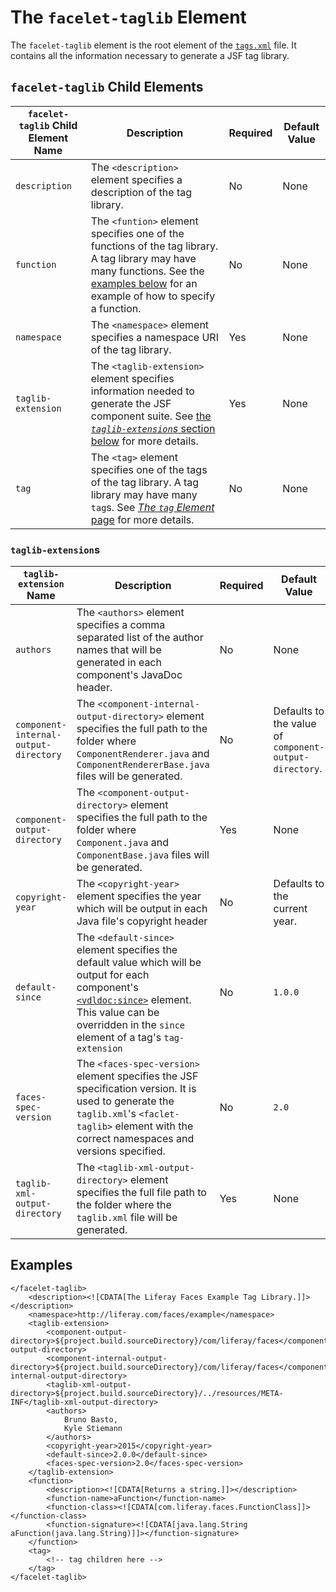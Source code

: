 # The `facelet-taglib` Element

The `facelet-taglib` element is the root element of the [`tags.xml`](https://github.com/stiemannkj1/liferay-faces-generator/wiki/The-tags.xml-File) file. It contains all the information necessary to generate a JSF tag library.

## `facelet-taglib` Child Elements

| `facelet-taglib` Child Element Name | Description | Required | Default Value |
|-------------------------------------|-------------|----------|---------------|
| `description` | The `<description>` element specifies a description of the tag library. | No | None |
| `function` | The `<funtion>` element specifies one of the functions of the tag library. A tag library may have many functions. See the [examples below](https://github.com/stiemannkj1/liferay-faces-generator/wiki/The-Facelet-Taglib-Element#Examples) for an example of how to specify a function. | No | None |
| `namespace` | The `<namespace>` element specifies a namespace URI of the tag library. | Yes | None |
| `taglib-extension` | The `<taglib-extension>` element specifies information needed to generate the JSF component suite. See [the *`taglib-extension`s* section below](https://github.com/stiemannkj1/liferay-faces-generator/wiki/The-Facelet-Taglib-Element#taglib-extensions) for more details. | Yes | None |
| `tag` | The `<tag>` element specifies one of the tags of the tag library. A tag library may have many `tag`s. See [*The `tag` Element* page](https://github.com/stiemannkj1/liferay-faces-generator/wiki/The-Tag-Element) for more details. | No | None |

### `taglib-extension`s

| `taglib- extension` Name | Description | Required | Default Value |
|--------------------------|-------------|----------|---------------|
| `authors` | The `<authors>` element specifies a comma separated list of the author names that will be generated in each component's JavaDoc header. | No | None |
| `component- internal- output- directory` | The `<component-internal-output-directory>` element specifies the full path to the folder where `ComponentRenderer.java` and `ComponentRendererBase.java` files will be generated. | No | Defaults to the value of `component- output- directory`. |
| `component- output- directory` | The `<component-output-directory>` element specifies the full path to the folder where `Component.java` and `ComponentBase.java` files will be generated. | Yes | None |
| `copyright- year` | The `<copyright-year>` element specifies the year which will be output in each Java file's copyright header | No | Defaults to the current year. |
| `default- since` | The `<default-since>` element specifies the default value which will be output for each component's [`<vdldoc:since>`](https://github.com/omnifaces/vdldoc/wiki/vdldoc:since) element. This value can be overridden in the `since` element of a tag's `tag-extension` | No | `1.0.0` |
| `faces- spec- version` | The `<faces-spec-version>` element specifies the JSF specification version. It is used to generate the `taglib.xml`'s `<faclet-taglib>` element with the correct namespaces and versions specified. | No | `2.0` |
| `taglib- xml- output- directory` | The `<taglib-xml-output-directory>` element specifies the full file path to the folder where the `taglib.xml` file will be generated. | Yes | None |

## Examples

```
</facelet-taglib>
	<description><![CDATA[The Liferay Faces Example Tag Library.]]></description>
	<namespace>http://liferay.com/faces/example</namespace>
	<taglib-extension>
		<component-output-directory>${project.build.sourceDirectory}/com/liferay/faces</component-output-directory>
		<component-internal-output-directory>${project.build.sourceDirectory}/com/liferay/faces</component-internal-output-directory>
		<taglib-xml-output-directory>${project.build.sourceDirectory}/../resources/META-INF</taglib-xml-output-directory>
		<authors>
			Bruno Basto,
			Kyle Stiemann
		</authors>
		<copyright-year>2015</copyright-year>
		<default-since>2.0.0</default-since>
		<faces-spec-version>2.0</faces-spec-version>
	</taglib-extension>
	<function>
		<description><![CDATA[Returns a string.]]></description>
		<function-name>aFunction</function-name>
		<function-class><![CDATA[com.liferay.faces.FunctionClass]]></function-class>
		<function-signature><![CDATA[java.lang.String aFunction(java.lang.String)]]></function-signature>
	</function>
	<tag>
		<!-- tag children here -->
	</tag>
</facelet-taglib>
```
